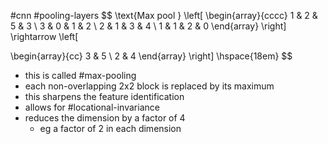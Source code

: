 #cnn #pooling-layers 
$$
\text{Max pool } \left[
\begin{array}{cccc}
1 & 2 & 5 & 3 \\
3 & 0 & 1 & 2 \\
2 & 1 & 3 & 4 \\
1 & 1 & 2 & 0
\end{array} 
\right]
\rightarrow
\left[

\begin{array}{cc}
3 & 5 \\
2 & 4
\end{array}
\right] \hspace{18em}
$$
- this is called #max-pooling
- each non-overlapping 2x2 block is replaced by its maximum
- this sharpens the feature identification
- allows for #locational-invariance
- reduces the dimension by a factor of 4
	- eg a factor of 2 in each dimension